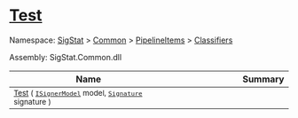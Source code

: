 # [Test](./DtwClassifier-100663857.md)

Namespace: [SigStat]() > [Common](./../../../README.md) > [PipelineItems]() > [Classifiers](./../README.md)

Assembly: SigStat.Common.dll

| Name | Summary  |
| ------| -----------:|
| <sub>[Test](./DtwClassifier-100663857.md) ( [`ISignerModel`](./../../../Pipeline/ISignerModel.md) model, [`Signature`](./../../../Signature.md) signature )</sub> | <img width=225/><sub></sub>
